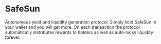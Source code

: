 # SafeSun
Autonomous yield and liquidity generation protocol. Simply hold SafeSun in your wallet and you will get more. On each transaction the protocol automatically distributes rewards to holders as well as auto-locks liquidity forever.
